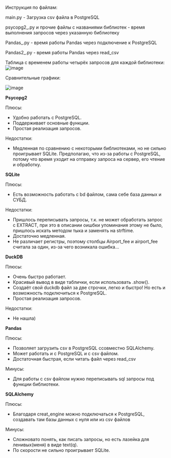 Инструкция по файлам:

main.py - Загрузка csv файла в PostgreSQL

psycopg2_.py и прочие файлы с названиями библиотек - время выполнения запросов через указанную библиотеку

Pandas_.py - время работы Pandas через подключение к PostgreSQL

Pandas2_.py - время работы Pandas через read_csv


Таблица с временем работы четырёх запросов для каждой библиотеки:
![image](https://github.com/ktoori/lab_3_/assets/152300646/5be9a5df-1da2-4b50-b437-9a0e5575ab99)

Сравнительные графики:


![image](https://github.com/ktoori/lab_3_/assets/152300646/87a10852-6ee0-4fa2-96de-184c5946ae27)

**Psycopg2**

Плюсы: 
- Удобно работать с PostgreSQL.
- Поддерживает основные функции.
- Простая реализация запросов.

Недостатки:
- Медленная по сравнению с некоторыми библиотеками, но не сильно проигрывает SQLite. Предполагаю, что из-за работы с PostgreSQL, потому что время уходит на отправку запроса на сервер, его чтение и обработку.

**SQLite**

Плюсы:
- Есть возможность работать с bd файлом, сама себе база данных и СУБД.

Недостатки: 
- Пришлось переписывать запросы, т.к. не может обработать запрос с EXTRACT, при это в описании оишбки упоминания этому не было, пришлось искать методом тыка и заменять на strftime.
- Достаточно медленная.
- Не различает регистры, поэтому столбцы Airport_fee и airport_fee считала за один, из-за чего возникала ошибка...

**DuckDB**

Плюсы:
- Очень быстро работает.
- Красивый вывод в виде таблички, если использовать .show().
- Создаёт свой duckdb файл за две строчки, легко и быстро! Но есть и возможность подключиться к PostgreSQL.
- Простая реализация запросов.

Недостатки:
- Не нашла)

**Pandas**

Плюсы:
- Позволяет загрузить csv в PostgreSQL ссовместно SQLAlchemy.
- Может работать и с PostgreSQL и с csv файлом.
- Достаточная быстрая, если читать файл через read_csv

Минусы:
- Для работы с csv файлом нужно переписывать sql запросы под функции библиотеки.

**SQLAlchemy**

Плюсы:
- Благодаря creat_engine можно подключаться к PostgreSQL, создавать там базы данных с нуля или из csv файлов

Минусы:
- Сложновато понять, как писать запросы, но есть лазейка для ленивых(меня) в виде text(q).
- По скорости не сильно проигрывает SQLite.
  














  

